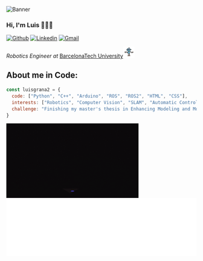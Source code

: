 ![Banner](https://github.com/luisgrana2/luisgrana2/assets/143428761/1d5c651b-e895-413e-8e1f-5d84d5956df2)


### Hi, I'm Luis ‍👋🧑‍💻
[![Github](https://img.shields.io/badge/-Github-000?style=flat&logo=Github&logoColor=white)](https://github.com/luisgrana2)
[![Linkedin](https://img.shields.io/badge/-LinkedIn-blue?style=flat&logo=Linkedin&logoColor=white)](https://www.linkedin.com/in/luis-granados-segura-099290222/)
[![Gmail](https://img.shields.io/badge/-Gmail-c14438?style=flat&logo=Gmail&logoColor=white)](mailto:lgsgranados@gmail.com)
<p><em>Robotics Engineer at </em> <a href="https://www.upc.edu/es">BarcelonaTech University</a><img src="img/robot-dance.gif" width="30"> 

## About me in Code:

```javascript
const luisgrana2 = {
  code: ["Python", "C++", "Arduino", "ROS", "ROS2", "HTML", "CSS"],
  interests: ["Robotics", "Computer Vision", "SLAM", "Automatic Control"],
  challenge: "Finishing my master's thesis in Enhancing Modeling and Motion Analysis for Industrial Pastry Dough Quality"
}
```

<div style="display: flex; flex-wrap: wrap; justify-content: space-between;">
  <img style="width: 350px; height: auto;" alt="img" src="img/giphy.gif">
  <img style="width: 646px; height: auto;" alt="img" src="animation.svg">
</div>

